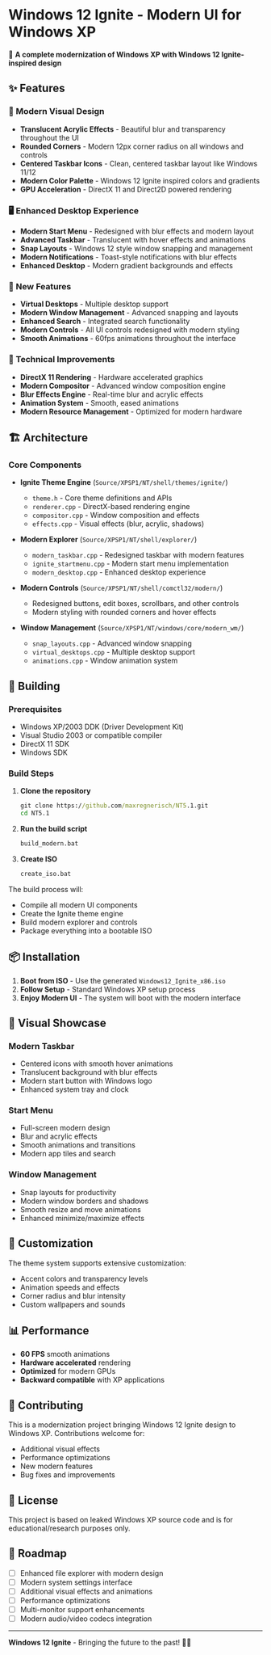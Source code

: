 # Windows 12 Ignite - Modern UI for Windows XP

🚀 **A complete modernization of Windows XP with Windows 12 Ignite-inspired design**

## ✨ Features

### 🎨 Modern Visual Design
- **Translucent Acrylic Effects** - Beautiful blur and transparency throughout the UI
- **Rounded Corners** - Modern 12px corner radius on all windows and controls
- **Centered Taskbar Icons** - Clean, centered taskbar layout like Windows 11/12
- **Modern Color Palette** - Windows 12 Ignite inspired colors and gradients
- **GPU Acceleration** - DirectX 11 and Direct2D powered rendering

### 🖥️ Enhanced Desktop Experience
- **Modern Start Menu** - Redesigned with blur effects and modern layout
- **Advanced Taskbar** - Translucent with hover effects and animations
- **Snap Layouts** - Windows 12 style window snapping and management
- **Modern Notifications** - Toast-style notifications with blur effects
- **Enhanced Desktop** - Modern gradient backgrounds and effects

### 🎯 New Features
- **Virtual Desktops** - Multiple desktop support
- **Modern Window Management** - Advanced snapping and layouts
- **Enhanced Search** - Integrated search functionality
- **Modern Controls** - All UI controls redesigned with modern styling
- **Smooth Animations** - 60fps animations throughout the interface

### 🔧 Technical Improvements
- **DirectX 11 Rendering** - Hardware accelerated graphics
- **Modern Compositor** - Advanced window composition engine
- **Blur Effects Engine** - Real-time blur and acrylic effects
- **Animation System** - Smooth, eased animations
- **Modern Resource Management** - Optimized for modern hardware

## 🏗️ Architecture

### Core Components
- **Ignite Theme Engine** (`Source/XPSP1/NT/shell/themes/ignite/`)
  - `theme.h` - Core theme definitions and APIs
  - `renderer.cpp` - DirectX-based rendering engine
  - `compositor.cpp` - Window composition and effects
  - `effects.cpp` - Visual effects (blur, acrylic, shadows)

- **Modern Explorer** (`Source/XPSP1/NT/shell/explorer/`)
  - `modern_taskbar.cpp` - Redesigned taskbar with modern features
  - `ignite_startmenu.cpp` - Modern start menu implementation
  - `modern_desktop.cpp` - Enhanced desktop experience

- **Modern Controls** (`Source/XPSP1/NT/shell/comctl32/modern/`)
  - Redesigned buttons, edit boxes, scrollbars, and other controls
  - Modern styling with rounded corners and hover effects

- **Window Management** (`Source/XPSP1/NT/windows/core/modern_wm/`)
  - `snap_layouts.cpp` - Advanced window snapping
  - `virtual_desktops.cpp` - Multiple desktop support
  - `animations.cpp` - Window animation system

## 🚀 Building

### Prerequisites
- Windows XP/2003 DDK (Driver Development Kit)
- Visual Studio 2003 or compatible compiler
- DirectX 11 SDK
- Windows SDK

### Build Steps
1. **Clone the repository**
   ```cmd
   git clone https://github.com/maxregnerisch/NT5.1.git
   cd NT5.1
   ```

2. **Run the build script**
   ```cmd
   build_modern.bat
   ```

3. **Create ISO**
   ```cmd
   create_iso.bat
   ```

The build process will:
- Compile all modern UI components
- Create the Ignite theme engine
- Build modern explorer and controls
- Package everything into a bootable ISO

## 📦 Installation

1. **Boot from ISO** - Use the generated `Windows12_Ignite_x86.iso`
2. **Follow Setup** - Standard Windows XP setup process
3. **Enjoy Modern UI** - The system will boot with the modern interface

## 🎨 Visual Showcase

### Modern Taskbar
- Centered icons with smooth hover animations
- Translucent background with blur effects
- Modern start button with Windows logo
- Enhanced system tray and clock

### Start Menu
- Full-screen modern design
- Blur and acrylic effects
- Smooth animations and transitions
- Modern app tiles and search

### Window Management
- Snap layouts for productivity
- Modern window borders and shadows
- Smooth resize and move animations
- Enhanced minimize/maximize effects

## 🔧 Customization

The theme system supports extensive customization:
- Accent colors and transparency levels
- Animation speeds and effects
- Corner radius and blur intensity
- Custom wallpapers and sounds

## 📊 Performance

- **60 FPS** smooth animations
- **Hardware accelerated** rendering
- **Optimized** for modern GPUs
- **Backward compatible** with XP applications

## 🤝 Contributing

This is a modernization project bringing Windows 12 Ignite design to Windows XP. Contributions welcome for:
- Additional visual effects
- Performance optimizations
- New modern features
- Bug fixes and improvements

## 📄 License

This project is based on leaked Windows XP source code and is for educational/research purposes only.

## 🎯 Roadmap

- [ ] Enhanced file explorer with modern design
- [ ] Modern system settings interface
- [ ] Additional visual effects and animations
- [ ] Performance optimizations
- [ ] Multi-monitor support enhancements
- [ ] Modern audio/video codecs integration

---

**Windows 12 Ignite** - Bringing the future to the past! 🚀✨


